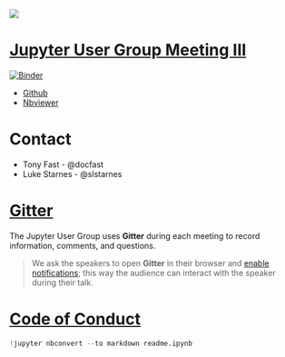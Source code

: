 
![](https://secure.meetupstatic.com/photos/event/2/5/1/c/highres_467829500.jpeg)

# [Jupyter User Group Meeting III](https://www.meetup.com/Atlanta-Jupyter-User-Group/events/246623197/)

[![Binder](https://mybinder.org/badge.svg)](https://mybinder.org/v2/gh/atl-jugheads/III/master)

* [Github]()
* [Nbviewer](http://nbviewer.jupyter.org/github/atl-jugheads/III/blob/master/readme.ipynb)


# Contact

* Tony Fast - @docfast
* Luke Starnes - @slstarnes

# [Gitter](https://gitter.im/atl-jugheads/Lobby)

The Jupyter User Group uses __Gitter__ during each meeting to record information, comments, and questions.  

> We ask the speakers to open 
__Gitter__ in their browser and [enable notifications](https://gitter.zendesk.com/hc/en-us/articles/210265505-Notifications);
this way the audience can interact with the speaker during their talk.

# [Code of Conduct](CODE_OF_CONDUCT.md)


```python
!jupyter nbconvert --to markdown readme.ipynb
```
